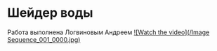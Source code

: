 # Шейдер воды
Работа выполнена Логвиновым Андреем
[![Watch the video](/Image Sequence_001_0000.jpg)](https://youtu.be/u9oZlZISYhY)
